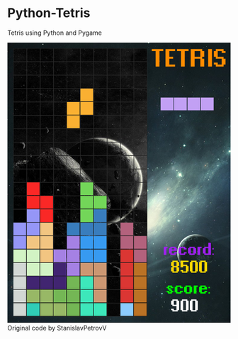 # Python-Tetris
Tetris using Python and Pygame

![tetris](screenshot/1.png "Tetris")
Original code by StanislavPetrovV
